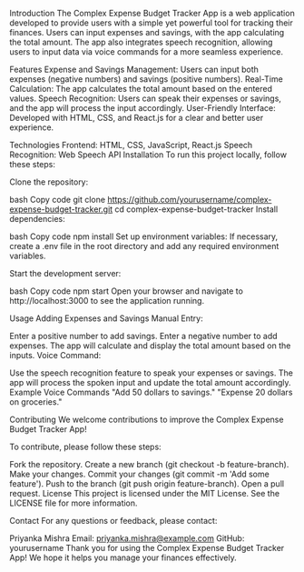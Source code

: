 Introduction
The Complex Expense Budget Tracker App is a web application developed to provide users with a simple yet powerful tool for tracking their finances. Users can input expenses and savings, with the app calculating the total amount. The app also integrates speech recognition, allowing users to input data via voice commands for a more seamless experience.

Features
Expense and Savings Management: Users can input both expenses (negative numbers) and savings (positive numbers).
Real-Time Calculation: The app calculates the total amount based on the entered values.
Speech Recognition: Users can speak their expenses or savings, and the app will process the input accordingly.
User-Friendly Interface: Developed with HTML, CSS, and React.js for a clear and better user experience.


Technologies
Frontend: HTML, CSS, JavaScript, React.js
Speech Recognition: Web Speech API
Installation
To run this project locally, follow these steps:

Clone the repository:

bash
Copy code
git clone https://github.com/yourusername/complex-expense-budget-tracker.git
cd complex-expense-budget-tracker
Install dependencies:

bash
Copy code
npm install
Set up environment variables:
If necessary, create a .env file in the root directory and add any required environment variables.

Start the development server:

bash
Copy code
npm start
Open your browser and navigate to http://localhost:3000 to see the application running.

Usage
Adding Expenses and Savings
Manual Entry:

Enter a positive number to add savings.
Enter a negative number to add expenses.
The app will calculate and display the total amount based on the inputs.
Voice Command:

Use the speech recognition feature to speak your expenses or savings.
The app will process the spoken input and update the total amount accordingly.
Example Voice Commands
"Add 50 dollars to savings."
"Expense 20 dollars on groceries."


Contributing
We welcome contributions to improve the Complex Expense Budget Tracker App!

To contribute, please follow these steps:

Fork the repository.
Create a new branch (git checkout -b feature-branch).
Make your changes.
Commit your changes (git commit -m 'Add some feature').
Push to the branch (git push origin feature-branch).
Open a pull request.
License
This project is licensed under the MIT License. 
See the LICENSE file for more information.

Contact
For any questions or feedback, please contact:

Priyanka Mishra
Email: priyanka.mishra@example.com
GitHub: yourusername
Thank you for using the Complex Expense Budget Tracker App!
We hope it helps you manage your finances effectively.


